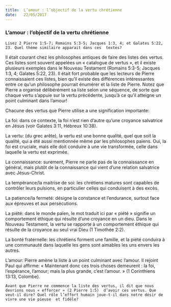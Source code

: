 ```yaml
---
title:  L’amour : l’objectif de la vertu chrétienne
date:   22/05/2017
---
```


### L’amour : l’objectif de la vertu chrétienne

`Lisez 2 Pierre 1:5-7; Romains 5:3-5; Jacques 1:3, 4; et Galates 5:22, 23. Quel thème similaire apparait dans ces  textes?`
 
Il était courant chez les philosophes antiques de faire des listes des vertus. Ces listes sont souvent appelées un  « catalogue de vertus », et il existe plusieurs exemples dans le Nouveau Testament (Romains 5:3-5; Jacques 1:3,  4; Galates 5:22, 23). Il était fort probable que les lecteurs de Pierre connaissaient ces listes, bien qu’il existe  des différences intéressantes entre ce qu’un philosophe pourrait énumérer et la liste de Pierre. Notez que Pierre  a organisé délibérément sa liste selon une séquence, de sorte que chaque vertu s’appuie sur la vertu  précédente, jusqu’à ce qu’il atteigne un point culminant dans l’amour! 

Chacune des vertus que Pierre utilise a une signification importante: 

La foi: dans ce contexte, la foi n’est rien  d’autre qu’une croyance salvatrice en Jésus (voir Galates 3:11, Hébreux 10:38). 

La vertu: (du grec arête), la vertu est une bonne qualité, quel que soit la qualité, qui a été aussi mentionnée  même par les philosophes païens. Oui, la foi est cruciale, mais elle doit conduire à une vie transformée, celle  dans laquelle la vertu est exprimée. 

La connaissance: surement, Pierre ne parle pas de la connaissance en général, mais plutôt de la connaissance  qui vient d’une relation salvatrice avec Jésus-Christ. 

La tempérance/la maitrise de soi: les chrétiens matures sont capables de contrôler leurs pulsions, en particulier  celles qui conduisent à des excès.

La patience/la fermeté: désigne la constance et l’endurance, surtout face aux épreuves et aux persécutions. 

La piété: dans le monde païen, le mot traduit ici par « piété » signifie un comportement éthique qui résulte  d’une croyance en un dieu. Dans le Nouveau Testament, la vertu se rapporte à un comportement éthique qui résulte de la croyance au seul vrai Dieu (1 Timothée 2:2).

La bonté fraternelle: les chrétiens forment une famille, et la piété conduira à une communauté dans laquelle  les gens sont aimables les uns envers les autres.

L’amour: Pierre amène la liste à un point culminant avec l’amour. Il rejoint Paul qui affirme: « Maintenant donc  ces trois choses demeurent : la foi, l’espérance, l’amour; mais la plus grande, c’est l’amour. » (1 Corinthiens  13:13, Colombe).

`Avant que Pierre ne commence la liste des vertus, il dit que nous devrions nous « efforcer » (2 Pierre 1:5)  d’avoir ces vertus. Que veut-il dire? Quel rôle l’effort humain joue-t-il dans notre désir de vivre une vie pieuse  et fidèle?`